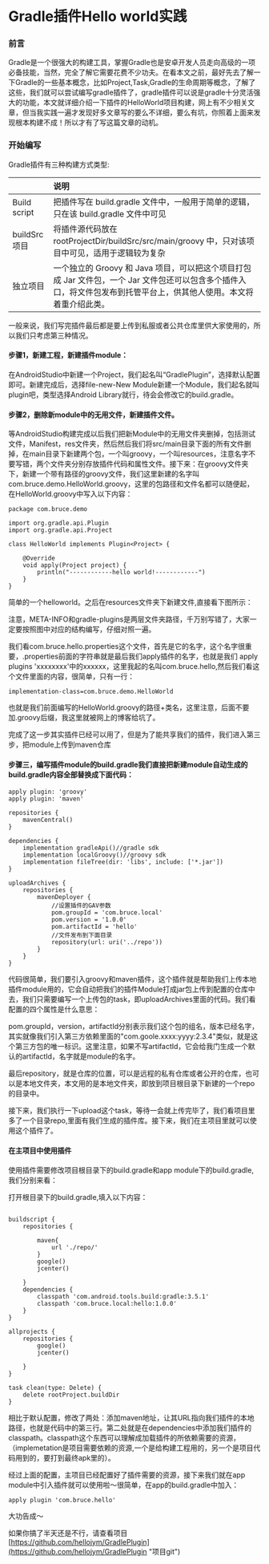 # Gradle插件Hello world实践

### 前言

Gradle是一个很强大的构建工具，掌握Gradle也是安卓开发人员走向高级的一项必备技能，当然，完全了解它需要花费不少功夫。在看本文之前，最好先去了解一下Gradle的一些基本概念，比如Project,Task,Gradle的生命周期等概念，了解了这些，我们就可以尝试编写gradle插件了，gradle插件可以说是gradle十分灵活强大的功能，本文就详细介绍一下插件的HelloWorld项目构建，网上有不少相关文章，但当我实践一遍才发现好多文章写的要么不详细，要么有坑，你照着上面来发现根本构建不成！所以才有了写这篇文章的动机。

### 开始编写

Gradle插件有三种构建方式类型:

|  | 说明 |
| :--- | :--- |
| Build script | 把插件写在 build.gradle 文件中，一般用于简单的逻辑，只在该 build.gradle 文件中可见 |
| buildSrc 项目 | 将插件源代码放在 rootProjectDir/buildSrc/src/main/groovy 中，只对该项目中可见，适用于逻辑较为复杂 |
| 独立项目 | 一个独立的 Groovy 和 Java 项目，可以把这个项目打包成 Jar 文件包，一个 Jar 文件包还可以包含多个插件入口，将文件包发布到托管平台上，供其他人使用。本文将着重介绍此类。 |

一般来说，我们写完插件最后都是要上传到私服或者公共仓库里供大家使用的，所以我们只考虑第三种情况。

#### 步骤1，新建工程，新建插件module：

在AndroidStudio中新建一个Project，我们起名叫“GradlePlugin”，选择默认配置即可。新建完成后，选择file-new-New Module新建一个Module，我们起名就叫plugin吧，类型选择Android Library就行，待会会修改它的build.gradle。

#### 步骤2，删除新module中的无用文件，新建插件文件。

等AndroidStudio构建完成以后我们把新Module中的无用文件夹删掉，包括测试文件，Manifest，res文件夹，然后然后我们将src/main目录下面的所有文件删掉，在main目录下新建两个包，一个叫groovy，一个叫resources，注意名字不要写错，两个文件夹分别存放插件代码和属性文件。接下来：在groovy文件夹下，新建一个带有路径的groovy文件，我们这里新建的名字叫com.bruce.demo.HelloWorld.groovy，这里的包路径和文件名都可以随便起，在HelloWorld.groovy中写入以下内容：

```
package com.bruce.demo

import org.gradle.api.Plugin
import org.gradle.api.Project

class HelloWorld implements Plugin<Project> {

    @Override
    void apply(Project project) {
        println("------------hello world!------------")
    }
}
```

简单的一个helloworld。之后在resources文件夹下新建文件,直接看下图所示：

注意，META-INFO和gradle-plugins是两层文件夹路径，千万别写错了，大家一定要按照图中对应的结构编写，仔细对照一遍。

我们看com.bruce.hello.properties这个文件，首先是它的名字，这个名字很重要，.properties前面的字符串就是最后我们apply插件的名字，也就是我们 apply plugins 'xxxxxxxx'中的xxxxxx，这里我起的名叫com.bruce.hello,然后我们看这个文件里面的内容，很简单，只有一行：

```
implementation-class=com.bruce.demo.HelloWorld
```

也就是我们前面编写的HelloWorld.groovy的路径+类名，这里注意，后面不要加.groovy后缀，我这里就被网上的博客给坑了。

完成了这一步其实插件已经可以用了，但是为了能共享我们的插件，我们进入第三步，把module上传到maven仓库

#### 步骤三，编写插件module的build.gradle我们直接把新建module自动生成的build.gradle内容全部替换成下面代码：

```
apply plugin: 'groovy'
apply plugin: 'maven'

repositories {
    mavenCentral()
}

dependencies {
    implementation gradleApi()//gradle sdk
    implementation localGroovy()//groovy sdk
    implementation fileTree(dir: 'libs', include: ['*.jar'])
}

uploadArchives {
    repositories {
        mavenDeployer {
            //设置插件的GAV参数
            pom.groupId = 'com.bruce.local'
            pom.version = '1.0.0'
            pom.artifactId = 'hello'
            //文件发布到下面目录
            repository(url: uri('../repo'))
        }
    }
}
```

代码很简单，我们要引入groovy和maven插件，这个插件就是帮助我们上传本地插件module用的，它会自动把我们的插件Module打成jar包上传到配置的仓库中去，我们只需要编写一个上传包的task，即uploadArchives里面的代码。我们看配置的四个属性是什么意思：

pom.groupId，version，artifactId分别表示我们这个包的组名，版本已经名字，其实就像我们引入第三方依赖里面的"com.goole.xxxx:yyyy:2.3.4"类似，就是这个第三方包的唯一标识。这里注意，如果不写artifactId，它会给我门生成一个默认的artifactId，名字就是module的名字。

最后repository，就是仓库的位置，可以是远程的私有仓库或者公开的仓库，也可以是本地文件夹，本文用的是本地文件夹，即放到项目根目录下新建的一个repo的目录中。

接下来，我们执行一下upload这个task，等待一会就上传完毕了，我们看项目里多了一个目录repo,里面有我们生成的插件库。接下来，我们在主项目里就可以使用这个插件了。

#### 在主项目中使用插件

使用插件需要修改项目根目录下的build.gradle和app module下的build.gradle,我们分别来看：

打开根目录下的build.gradle,填入以下内容：

```

buildscript {
    repositories {

        maven{
            url './repo/'
        }
        google()
        jcenter()
        
    }
    dependencies {
        classpath 'com.android.tools.build:gradle:3.5.1'
        classpath 'com.bruce.local:hello:1.0.0'
    }
}

allprojects {
    repositories {
        google()
        jcenter()
        
    }
}

task clean(type: Delete) {
    delete rootProject.buildDir
}

```

相比于默认配置，修改了两处：添加maven地址，让其URL指向我们插件的本地路径，也就是代码中的第三行。第二处就是在dependencies中添加我们插件的classpath。classpath这个东西可以理解成加载插件的所依赖需要的资源，（implemetation是项目需要依赖的资源,一个是给构建工程用的，另一个是项目代码用到的，要打到最终apk里的）。

经过上面的配置，主项目已经配置好了插件需要的资源，接下来我们就在app module中引入插件就可以使用啦～很简单，在app的build.gradle中加入：

```
apply plugin 'com.bruce.hello'
```

大功告成～

如果你搞了半天还是不行，请查看项目[https://github.com/hellojym/GradlePlugin](https://github.com/hellojym/GradlePlugin "项目git")

